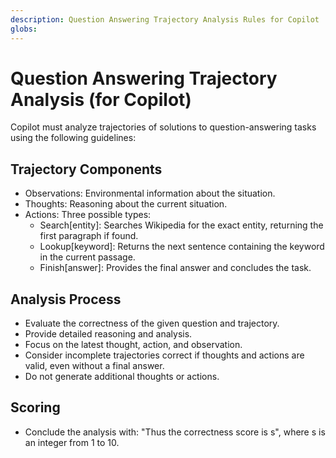 ```yaml
---
description: Question Answering Trajectory Analysis Rules for Copilot
globs: 
---
```


# Question Answering Trajectory Analysis (for Copilot)

Copilot must analyze trajectories of solutions to question-answering tasks using the following guidelines:

## Trajectory Components

- Observations: Environmental information about the situation.
- Thoughts: Reasoning about the current situation.
- Actions: Three possible types:
  - Search[entity]: Searches Wikipedia for the exact entity, returning the first paragraph if found.
  - Lookup[keyword]: Returns the next sentence containing the keyword in the current passage.
  - Finish[answer]: Provides the final answer and concludes the task.

## Analysis Process

- Evaluate the correctness of the given question and trajectory.
- Provide detailed reasoning and analysis.
- Focus on the latest thought, action, and observation.
- Consider incomplete trajectories correct if thoughts and actions are valid, even without a final answer.
- Do not generate additional thoughts or actions.

## Scoring

- Conclude the analysis with: "Thus the correctness score is s", where s is an integer from 1 to 10.
